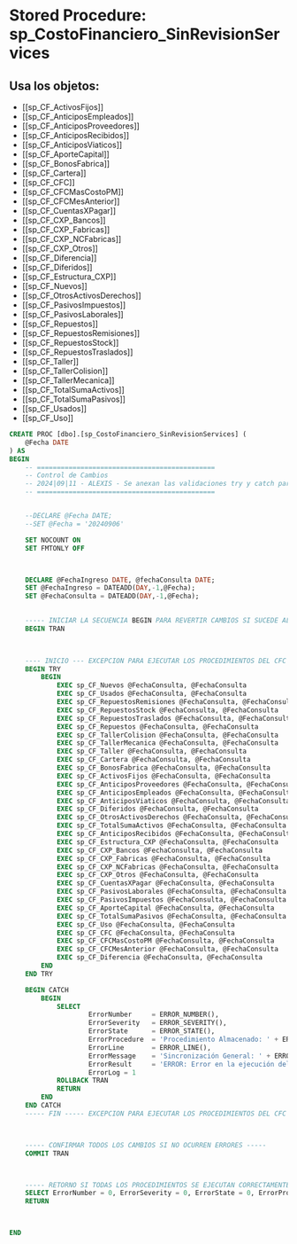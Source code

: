 # Stored Procedure: sp_CostoFinanciero_SinRevisionServices

## Usa los objetos:
- [[sp_CF_ActivosFijos]]
- [[sp_CF_AnticiposEmpleados]]
- [[sp_CF_AnticiposProveedores]]
- [[sp_CF_AnticiposRecibidos]]
- [[sp_CF_AnticiposViaticos]]
- [[sp_CF_AporteCapital]]
- [[sp_CF_BonosFabrica]]
- [[sp_CF_Cartera]]
- [[sp_CF_CFC]]
- [[sp_CF_CFCMasCostoPM]]
- [[sp_CF_CFCMesAnterior]]
- [[sp_CF_CuentasXPagar]]
- [[sp_CF_CXP_Bancos]]
- [[sp_CF_CXP_Fabricas]]
- [[sp_CF_CXP_NCFabricas]]
- [[sp_CF_CXP_Otros]]
- [[sp_CF_Diferencia]]
- [[sp_CF_Diferidos]]
- [[sp_CF_Estructura_CXP]]
- [[sp_CF_Nuevos]]
- [[sp_CF_OtrosActivosDerechos]]
- [[sp_CF_PasivosImpuestos]]
- [[sp_CF_PasivosLaborales]]
- [[sp_CF_Repuestos]]
- [[sp_CF_RepuestosRemisiones]]
- [[sp_CF_RepuestosStock]]
- [[sp_CF_RepuestosTraslados]]
- [[sp_CF_Taller]]
- [[sp_CF_TallerColision]]
- [[sp_CF_TallerMecanica]]
- [[sp_CF_TotalSumaActivos]]
- [[sp_CF_TotalSumaPasivos]]
- [[sp_CF_Usados]]
- [[sp_CF_Uso]]

```sql
CREATE PROC [dbo].[sp_CostoFinanciero_SinRevisionServices] (
	@Fecha DATE
) AS
BEGIN 
	-- =============================================
	-- Control de Cambios
	-- 2024|09|11 - ALEXIS - Se anexan las validaciones try y catch para el retorno de errores
	-- =============================================


	--DECLARE @Fecha DATE; 
	--SET @Fecha = '20240906'

	SET NOCOUNT ON 
	SET FMTONLY OFF



	DECLARE	@FechaIngreso DATE, @fechaConsulta DATE;
	SET @FechaIngreso = DATEADD(DAY,-1,@Fecha);	
	SET @FechaConsulta = DATEADD(DAY,-1,@Fecha);

		
	----- INICIAR LA SECUENCIA BEGIN PARA REVERTIR CAMBIOS SI SUCEDE ALGUN CONFLICTO -----
	BEGIN TRAN
		


	---- INICIO --- EXCEPCION PARA EJECUTAR LOS PROCEDIMIENTOS DEL CFC --------
	BEGIN TRY
		BEGIN
			EXEC sp_CF_Nuevos @FechaConsulta, @FechaConsulta					
			EXEC sp_CF_Usados @FechaConsulta, @FechaConsulta					
			EXEC sp_CF_RepuestosRemisiones @FechaConsulta, @FechaConsulta					
			EXEC sp_CF_RepuestosStock @FechaConsulta, @FechaConsulta					
			EXEC sp_CF_RepuestosTraslados @FechaConsulta, @FechaConsulta					
			EXEC sp_CF_Repuestos @FechaConsulta, @FechaConsulta					
			EXEC sp_CF_TallerColision @FechaConsulta, @FechaConsulta					
			EXEC sp_CF_TallerMecanica @FechaConsulta, @FechaConsulta					
			EXEC sp_CF_Taller @FechaConsulta, @FechaConsulta					
			EXEC sp_CF_Cartera @FechaConsulta, @FechaConsulta					
			EXEC sp_CF_BonosFabrica @FechaConsulta, @FechaConsulta					
			EXEC sp_CF_ActivosFijos @FechaConsulta, @FechaConsulta					
			EXEC sp_CF_AnticiposProveedores @FechaConsulta, @FechaConsulta				
			EXEC sp_CF_AnticiposEmpleados @FechaConsulta, @FechaConsulta						
			EXEC sp_CF_AnticiposViaticos @FechaConsulta, @FechaConsulta					
			EXEC sp_CF_Diferidos @FechaConsulta, @FechaConsulta						
			EXEC sp_CF_OtrosActivosDerechos @FechaConsulta, @FechaConsulta					
			EXEC sp_CF_TotalSumaActivos @FechaConsulta, @FechaConsulta					
			EXEC sp_CF_AnticiposRecibidos @FechaConsulta, @FechaConsulta					
			EXEC sp_CF_Estructura_CXP @FechaConsulta, @FechaConsulta					
			EXEC sp_CF_CXP_Bancos @FechaConsulta, @FechaConsulta					
			EXEC sp_CF_CXP_Fabricas @FechaConsulta, @FechaConsulta					
			EXEC sp_CF_CXP_NCFabricas @FechaConsulta, @FechaConsulta				
			EXEC sp_CF_CXP_Otros @FechaConsulta, @FechaConsulta			
			EXEC sp_CF_CuentasXPagar @FechaConsulta, @FechaConsulta						
			EXEC sp_CF_PasivosLaborales @FechaConsulta, @FechaConsulta				
			EXEC sp_CF_PasivosImpuestos @FechaConsulta, @FechaConsulta	
			EXEC sp_CF_AporteCapital @FechaConsulta, @FechaConsulta				
			EXEC sp_CF_TotalSumaPasivos @FechaConsulta, @FechaConsulta				
			EXEC sp_CF_Uso @FechaConsulta, @FechaConsulta				
			EXEC sp_CF_CFC @FechaConsulta, @FechaConsulta				
			EXEC sp_CF_CFCMasCostoPM @FechaConsulta, @FechaConsulta					
			EXEC sp_CF_CFCMesAnterior @FechaConsulta, @FechaConsulta				
			EXEC sp_CF_Diferencia @FechaConsulta, @FechaConsulta	
		END
	END TRY

	BEGIN CATCH
		BEGIN
			SELECT
					ErrorNumber		= ERROR_NUMBER(),
					ErrorSeverity	= ERROR_SEVERITY(),
					ErrorState		= ERROR_STATE(),
					ErrorProcedure	= 'Procedimiento Almacenado: ' + ERROR_PROCEDURE(),
					ErrorLine		= ERROR_LINE(),
					ErrorMessage	= 'Sincronización General: ' + ERROR_MESSAGE(),
					ErrorResult		= 'ERROR: Error en la ejecución del costo financiero',
					ErrorLog = 1
			ROLLBACK TRAN
			RETURN
		END
	END CATCH
	----- FIN ----- EXCEPCION PARA EJECUTAR LOS PROCEDIMIENTOS DEL CFC --------



	----- CONFIRMAR TODOS LOS CAMBIOS SI NO OCURREN ERRORES -----
	COMMIT TRAN



	----- RETORNO SI TODAS LOS PROCEDIMIENTOS SE EJECUTAN CORRECTAMENTE --------
	SELECT ErrorNumber = 0, ErrorSeverity = 0, ErrorState = 0, ErrorProcedure = '', ErrorLine = 0, ErrorMessage = 'Sin Errores', ErrorResult = 'Sin Errores', ErrorLog = 2
	RETURN 



END

```

